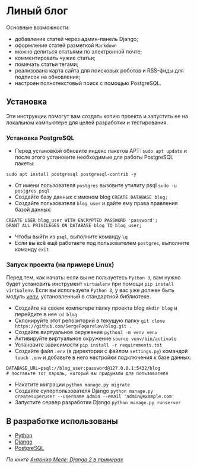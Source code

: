 # Линый блог
Основные возможности:
- добавление статей через админ-панель Django;
- оформление статей разметкой `Markdown`
- можно делиться статьями по электронной почте;
- комментировать чужие статьи;
- помечать статьи тегами;
- реализована карта сайта для поисковых роботов и RSS-фиды для подписок на обновления;
- настроен полнотекстовый поиск с помощью PostgreSQL.

## Установка
Эти инструкции помогут вам создать копию проекта и запустить ее на локальном компьютере для целей разработки и тестирования.

### Установка PostgreSQL
- Перед установкой обновите индекс пакетов APT: `sudo apt update` и после этого установите необходимые для работы PostgreSQL пакеты:
```
sudo apt install postgresql postgresql-contrib -y 
```
- От имени пользователя `postgres` вызовите утилиту psql `sudo -u postgres psql` 
- Создайте базу данных с именем blog `CREATE DATABASE blog;`
- Создайте пользователя `blog_user` и дайте ему права правления базой данных:
```
CREATE USER blog_user WITH ENCRYPTED PASSWORD 'password'; 
GRANT ALL PRIVILEGES ON DATABASE blog TO blog_user;  
```
- Чтобы выйти из `psql`, выполните команду `\q`
- Если вы всё ещё работаете под пользователем `postgres`, выполните команду `exit` 

### Запуск проекта (на примере Linux)

Перед тем, как начать: если вы не пользуетесь `Python 3`, вам нужно будет установить инструмент `virtualenv` при помощи `pip install virtualenv`. 
Если вы используете `Python 3`, у вас уже должен быть модуль [venv](https://docs.python.org/3/library/venv.html), установленный в стандартной библиотеке.

- Создайте на своем компютере папку проекта blog `mkdir blog` и перейдите в нее `cd blog`
- Склонируйте этот репозиторий в текущую папку `git clone https://github.com/SergePogorelov/blog.git .`
- Создайте виртуальное окружение `python3 -m venv venv`
- Активируйте виртуальное окружение `source venv/bin/activate`
- Установите зависимости `pip install -r requirements.txt`
- Создайте файл `.env` (в директории с файлом `settings.py`)  командой `touch .env` и добавьте в него настройки подключения к базе данных:
```
DATABASE_URL=psql://blog_user:password@127.0.0.1:5432/blog
# поставьте тот пароль, который вы придумали для пользователя 
```
- Накатите миграции `python manage.py migrate`
- Создайте суперпользователя Django `python manage.py createsuperuser --username admin --email 'admin@example.com'`
- Запустите сервер разработки Django `python manage.py runserver`

## В разработке использованы

- [Python](https://www.python.org/)
- [Django](https://www.djangoproject.com/)
- [PostgreSQL](https://www.postgresql.org/)

_По книге [Антонио Меле: Django 2 в примерах](https://dmkpress.com/catalog/computer/programming/python/978-5-97060-746-6/)_
